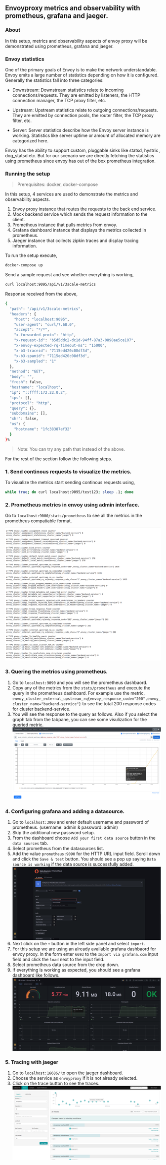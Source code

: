 ## Envoyproxy metrics and observability with prometheus, grafana and jaeger.

### About

In this setup, metrics and observability aspects of envoy proxy will be demonstrated using prometheus, grafana and jaeger.

### Envoy statistics

One of the primary goals of Envoy is to make the network understandable. Envoy emits a large number of statistics depending on how it is configured. Generally the statistics fall into three categories:

* Downstream: Downstream statistics relate to incoming connections/requests. They are emitted by listeners, the HTTP connection manager, the TCP proxy filter, etc.

* Upstream: Upstream statistics relate to outgoing connections/requests. They are emitted by connection pools, the router filter, the TCP proxy filter, etc.

* Server: Server statistics describe how the Envoy server instance is working. Statistics like server uptime or amount of allocated memory are categorized here.

Envoy has the ability to support custom, pluggable sinks like statsd, hystrix , dog_statsd etc. But for our scenario we are directly fetching the statistics using prometheus since envoy has out of the box prometheus integration.

### Running the setup

> Prerequisites: docker, docker-compose

In this setup, 4 services are used to demonstrate the metrics and observability aspects.

1. Envoy proxy instance that routes the requests to the back end service.
2. Mock backend service which sends the request information to the client.
3. Prometheus instance that pulls metrics from envoy.
4. Grafana dashboard instance that displays the metrics collected in prometheus.
5. Jaeger instance that collects zipkin traces and display tracing information.

To run the setup execute,

```sh
docker-compose up
```

Send a sample request and see whether everything is working,

```sh
curl localhost:9095/api/v1/3scale-metrics
```
Response received from the above,

```sh
{
  "path": "/api/v1/3scale-metrics",
  "headers": {
    "host": "localhost:9095",
    "user-agent": "curl/7.68.0",
    "accept": "*/*",
    "x-forwarded-proto": "http",
    "x-request-id": "b5d5ddc2-dc1d-94ff-87a3-0898ae5ce107",
    "x-envoy-expected-rq-timeout-ms": "15000",
    "x-b3-traceid": "7115ed420c08df3d",
    "x-b3-spanid": "7115ed420c08df3d",
    "x-b3-sampled": "1"
  },
  "method": "GET",
  "body": "",
  "fresh": false,
  "hostname": "localhost",
  "ip": "::ffff:172.22.0.2",
  "ips": [],
  "protocol": "http",
  "query": {},
  "subdomains": [],
  "xhr": false,
  "os": {
    "hostname": "1fc38387ef32"
  }
}%            
```

> Note: You can try any path that instead of the above.

For the rest of the section follow the following steps.

### 1. Send continous requests to visualize the metrics.

To visualize the metrics start sending continous requests using,

```sh
while true; do curl localhost:9095/test123; sleep .1; done
```
### 2. Prometheus metrics in envoy using admin interface.

Go to `localhost:9000/stats/prometheus` to see all the metrics in the prometheus compatiable format.

![stats](images/stats-prometheus.png)

### 3. Quering the metrics using prometheus.

1. Go to `localhost:9090` and you will see the prometheus dashbaord.
2. Copy any of the metrics from the `stats/prometheus` and execute the query in the prometheus dashboard. For example use the metric, `envoy_cluster_external_upstream_rq{envoy_response_code="200",envoy_cluster_name="backend-service"}` to see the total 200 response codes for cluster backend-service.
3. You will see the response to the query as follows. Also if you select the graph tab from the tabpane, you can see some visulization for the queried metric.
![stats](images/prometheus.png)

### 4. Configuring grafana and adding a datasource.

1. Go to `localhost:3000` and enter default username and password of prometheus. (username: admin & password: admin)
2. Skip the additional new password setup. 
3. From the dashboard choose `Add your first data source` button in the `data sources` tab.
4. Select prometheus from the datasources list.
5. Add the value `prometheus:9090` for the HTTP URL input field. Scroll down and click the `Save & test` button. You should see a pop up saying `Data source is working` if the data source is successfully added.
![grafana-prom](images/grafana.png)
6. Next click on the `+` button in the left side panel and select `import`.
7. For this setup we are using an already available grafana dashbaord for envoy proxy. In the form enter `6693` to the `Import via grafana.com` input field and click the `load` next to the input field.
8. Select prometheus data source from the drop down.
9. If everything is working as expected, you should see a grafana dashboard like follows.
![dashboard](images/dashboard.png)

### 5. Tracing with jaeger

1. Go to `localhost:16686/` to open the jaeger dashboard. 
2. Choose the service as `envoyproxy` if it is not already selected.
3. Click on the trace button to see the traces.
![jaeger](images/jaeger.png)



